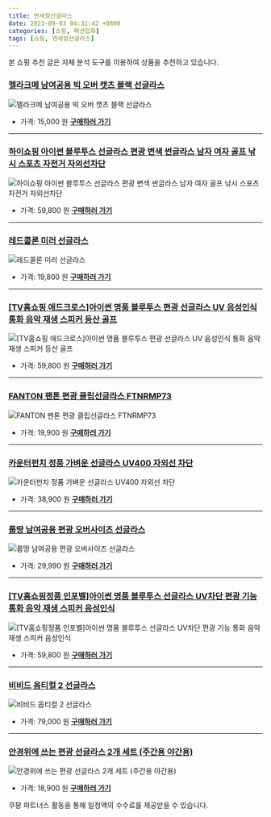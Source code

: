 ```yaml
---
title: 면세점선글라스
date: 2023-09-03 04:31:42 +0800
categories: [쇼핑, 패션잡화]
tags: [쇼핑, 면세점선글라스]
---
```

본 쇼핑 추천 글은 자체 분석 도구를 이용하여 상품을 추천하고 있습니다.
### [멜라크메 남여공용 빅 오버 캣츠 블랙 선글라스](https://link.coupang.com/re/AFFSDP?lptag=AF1030537&pageKey=2082223437&itemId=3537088872&vendorItemId=86213775191&traceid=V0-153-c8e87f3b8a9839ee&requestid=20230907043142802150881984&token=31850C%7CMIXED)
![멜라크메 남여공용 빅 오버 캣츠 블랙 선글라스](https://ads-partners.coupang.com/image1/s67CbgmQ63bNZwbts1avVHeOhdh3JAiLVt41kDZzKxofDW45fYxB4fmc3CQZMKUSmyGM_WrfV2wqhq0V0PgiQsTbVU6GTsRBIt3UMGoVw499glnb9cIzzcIoHK2ecKwO1Z6_grHTgZc75bVS_EUCUdpxjiVXPsDXwe1rRUAgKcuPSAJHwdzX0SxZkb3alJc9zNGYs1J4cI4VhSFxgVIXXT14Xg5ZJgjlX37AoFBEQwmchJuL7Uf_w1niRd-b6901x30iVwWSnw==)
- 가격: 15,000 원
[**구매하러 가기**](https://link.coupang.com/re/AFFSDP?lptag=AF1030537&pageKey=2082223437&itemId=3537088872&vendorItemId=86213775191&traceid=V0-153-c8e87f3b8a9839ee&requestid=20230907043142802150881984&token=31850C%7CMIXED)
---
### [하이쇼핑 아이썬 블루투스 선글라스 편광 변색 썬글라스 남자 여자 골프 낚시 스포츠 자전거 자외선차단](https://link.coupang.com/re/AFFSDP?lptag=AF1030537&pageKey=7525734600&itemId=19747975915&vendorItemId=86851533368&traceid=V0-153-9cba333ff897d16d&clickBeacon=Ca%2Fplz9hAgMMtpKIkpW9hnR140SYpDS9R691uejj5x3w30k%2BGkGPiqM9awzWJqxYj9wVwE57Lo2ziRByXhW41Sy4mT1lfzHKpBY4HKeCL4WBxHLQPYa8%2FdyWYFxYUjOoRGTBFczblKcsnA0fL0yBTTqbrM4gbmzJVGiSH562wo%2FTFdXDMLUTilXEUtHyR3Jc7B1Eds%2BtV8oQPcAlOz9gWa09KjMtKkigq1Bulvt5dtrIBlD6Rp6qZ8FcZo3voTCjIt%2BYlG5pqPYGl%2Bdqo0XIXnRkSwziuEqvxjR4VoPhZsDFKmq358xALsWUjCXyv%2FKcGX%2Bij4va235V4S9TXkiUfACJc5asxNzSR5EJ7zXzMkkHkx03%2BKqpG6NKCAQtUBwSb84cD%2FsVhGicCucpKd91h%2BD1udgxOEEmAo1p4OtTRLFdunaL8Qgk5uOLXxmdD1nDUA%2F%2BLCHPhWmKsMth8ChAJn8wliAUu8b5BjZMkj1MzUd%2BNmlYT3TbDvO1Z%2FYjX2S%2Fi4Cwdr5WxvG7preeKChJ1Wm%2F5Iv%2FAkjJVbzMFYKNAJn8zM4tMexYb2oJE7eVCxaTEKGhZlzfiZrvhAIrU4FDMR%2BO%2FTzdacuxCgBM5cXZJjIxSYcHT8ygk8os%2B4vM6kgMDfOg2GMctI8xaI8LsQou5Zf76YTQKiJbUxcAjlIy0ruhgaHG5HyvoF6245BJ%2BHOyiTPKSha%2B2BM9RmYnd6Wsij0UL1M8DgnCPCN%2B9wG87pfKflhmspLULli2%2B%2FjHkc6MuxCq0MoPSla6bkBp9xCTaSzfBfy2Urh4jTDg0On5%2BBD5b8TC7QVI%2B3rz9ktDpzUBW2sxMF5VFiwRB%2B1FlqrK4YCZ7B9tiI1%2Bni3UDM98fmd9LztOzHT%2FCFkS0OS%2F2%2B%2F4&requestid=20230907043142802150881984&token=31850C%7CMIXED)
![하이쇼핑 아이썬 블루투스 선글라스 편광 변색 썬글라스 남자 여자 골프 낚시 스포츠 자전거 자외선차단](https://ads-partners.coupang.com/image1/ICNB1-5WxE4sp1c7II6cSaB5K2_-w8bnASnhA8jiyAoW5bDJeSqSbSSvd5pHObAb2h56koyyEXYyhrTU023lg9XVv5VzBrQICWILjZ2uqmfWdPsY4KrmLRrkXZstGDOysda83iv2t8JWbIc9W6MHK7VAgnmiULhfUpEcNqQm53C_KnKGonvUIP_gWY0uOF9bNLiQHCA_vPN2GM3nQFSFt8eboH_dtDmGbLGajvPXh8B99DksldsM0zo8H24DBOYBZiBW0_jT8HrWwydP0Y-5e1fmkNZp14ZExFqT5Gyf_5SxNP5uag==)
- 가격: 59,800 원
[**구매하러 가기**](https://link.coupang.com/re/AFFSDP?lptag=AF1030537&pageKey=7525734600&itemId=19747975915&vendorItemId=86851533368&traceid=V0-153-9cba333ff897d16d&clickBeacon=Ca%2Fplz9hAgMMtpKIkpW9hnR140SYpDS9R691uejj5x3w30k%2BGkGPiqM9awzWJqxYj9wVwE57Lo2ziRByXhW41Sy4mT1lfzHKpBY4HKeCL4WBxHLQPYa8%2FdyWYFxYUjOoRGTBFczblKcsnA0fL0yBTTqbrM4gbmzJVGiSH562wo%2FTFdXDMLUTilXEUtHyR3Jc7B1Eds%2BtV8oQPcAlOz9gWa09KjMtKkigq1Bulvt5dtrIBlD6Rp6qZ8FcZo3voTCjIt%2BYlG5pqPYGl%2Bdqo0XIXnRkSwziuEqvxjR4VoPhZsDFKmq358xALsWUjCXyv%2FKcGX%2Bij4va235V4S9TXkiUfACJc5asxNzSR5EJ7zXzMkkHkx03%2BKqpG6NKCAQtUBwSb84cD%2FsVhGicCucpKd91h%2BD1udgxOEEmAo1p4OtTRLFdunaL8Qgk5uOLXxmdD1nDUA%2F%2BLCHPhWmKsMth8ChAJn8wliAUu8b5BjZMkj1MzUd%2BNmlYT3TbDvO1Z%2FYjX2S%2Fi4Cwdr5WxvG7preeKChJ1Wm%2F5Iv%2FAkjJVbzMFYKNAJn8zM4tMexYb2oJE7eVCxaTEKGhZlzfiZrvhAIrU4FDMR%2BO%2FTzdacuxCgBM5cXZJjIxSYcHT8ygk8os%2B4vM6kgMDfOg2GMctI8xaI8LsQou5Zf76YTQKiJbUxcAjlIy0ruhgaHG5HyvoF6245BJ%2BHOyiTPKSha%2B2BM9RmYnd6Wsij0UL1M8DgnCPCN%2B9wG87pfKflhmspLULli2%2B%2FjHkc6MuxCq0MoPSla6bkBp9xCTaSzfBfy2Urh4jTDg0On5%2BBD5b8TC7QVI%2B3rz9ktDpzUBW2sxMF5VFiwRB%2B1FlqrK4YCZ7B9tiI1%2Bni3UDM98fmd9LztOzHT%2FCFkS0OS%2F2%2B%2F4&requestid=20230907043142802150881984&token=31850C%7CMIXED)
---
### [레드콜론 미러 선글라스](https://link.coupang.com/re/AFFSDP?lptag=AF1030537&pageKey=6349448291&itemId=13354352986&vendorItemId=80622531325&traceid=V0-153-5588121a165680a0&requestid=20230907043142802150881984&token=31850C%7CMIXED)
![레드콜론 미러 선글라스](https://ads-partners.coupang.com/image1/pFgXiWNYPocQNaIdpL_ZbfeGyuTV_1A9yQSLtJqqwAU5rUCm4Cw8Sc9bzfa50ZonaCSHKx7XfQmbibfe_T9XK4RN2zHNiNnOupe095z8EiwgMys97slOAVZ2ic43tLG3JA3NHw_w3fULftoz57ii9goRGd0htWqbI6IhGjyDpafjg0otvDj9oEz-IEGzP6RvSrCqAnnglwclK5Rvn2jiFRRQtNPFEX6d1CNa77CSqSnXeZ67zphKxVWelQipOSh6FCjv5wEI79gxP2VKqNHvL7_Xm1xxgeDI9-rMbL7mK9g=)
- 가격: 19,800 원
[**구매하러 가기**](https://link.coupang.com/re/AFFSDP?lptag=AF1030537&pageKey=6349448291&itemId=13354352986&vendorItemId=80622531325&traceid=V0-153-5588121a165680a0&requestid=20230907043142802150881984&token=31850C%7CMIXED)
---
### [[TV홈쇼핑 애드크로스]아이썬 명품 블루투스 편광 선글라스 UV 음성인식 통화 음악 재생 스피커 등산 골프](https://link.coupang.com/re/AFFSDP?lptag=AF1030537&pageKey=7507957247&itemId=19666756022&vendorItemId=87074112156&traceid=V0-153-4fa50293e2ff8acb&clickBeacon=Ca%2Fplz9hAgMMtpKIkpW9hnR140SYpDS9R691uejj5x3w30k%2BGkGPiqM9awzWJqxYj9wVwE57Lo2ziRByXhW41Sy4mT1lfzHKpBY4HKeCL4XU%2BevL7s0W3uWk8VULoRtmRGTBFczblKcsnA0fL0yBTfdN9wk9t0mQS57RNc7aU1qS7m89hQQrHkHuhBPkhyrl7B1Eds%2BtV8oQPcAlOz9gWa09KjMtKkigq1Bulvt5dtrIBlD6Rp6qZ8FcZo3voTCj1y5Bx6Tqm39vdLt%2FItbqAPRqevVRgLy70GnSvB2SeHkuHWevNpBF7QYOOnVu%2Fi%2FKwkOvf0GCYizlWJxDmI0OgvB3kdbyUiqqaLqHO9AY5cO8HtCI0TQkYOI6tywz8Us%2FjoGNnGy3WzozFUY1HX9PQ5%2FtFJr39kH%2FVTE3fL8ayFuo5bOJcTyxHlquD9ToBi%2FP87hjiCywOow0WeXITcQmgJQepr2N25dq5PD7%2F3PhSZH8zM4tMexYb2oJE7eVCxaTEKGhZlzfiZrvhAIrU4FDMUVYGZ6FJ%2FssR%2F%2FrcrAvxuC%2F1O2C88A9c7zKYnazJ2bVL%2B7w3cDYt3KRn8czKm9delR7xEU0lq1O1v673EJb79%2BPRv1fnMjCH%2B0CoONJdvkwaWYypoZkd7V0%2FjsUWGxObf%2BoAtbiDXtPh39QvIT7cRI83fgWhSPRUmA7NOIUhXivc0QQdj2iESIgi7j3q50qdzIWvsNAisrGhAcNhQn2xV0JO7cdcV7c7JxVlFCn97b0IkWOT0jlb%2FpaN%2Bt3k08%2Fs1MPWsaVzTjiS%2FGfZofBnCLoaKXwDOWnfzXJK7Zw0LUcogydlKx2cxqDE4uIBVCidDS9mWKErl%2FIPlG6kZC5OVO0rJz9ku1u2Gckitf96LRY&requestid=20230907043142802150881984&token=31850C%7CMIXED)
![[TV홈쇼핑 애드크로스]아이썬 명품 블루투스 편광 선글라스 UV 음성인식 통화 음악 재생 스피커 등산 골프](https://ads-partners.coupang.com/image1/D-U_JX3Yzmtd4ZjyD98SRJ2imeQ4QBwr2wej3CuuUVcnEHoWRjH0byLJWZ4rsD-2tkrFa7PeZ1myU0ewIIHS3dqAnym2KpQeCOVNXIIPGwHqSVhxDpBiLpYtl4_2I40ZaK46ToFXrfaHK0-61eMx6xvcQ8_Phweq6kFP3UGw49Y_rL0rjX_ZvuMfZsR_v7VscU0O3Q9EfvUBEJQXccsFnne3jAD2lxaULhnZjUdL3dDl2nJ9_-QiBasTnkuMhO52BokZuYmsko3PHyo9rYEK0PQAIIlWUDFKDCICWk9NMDhZvs6d)
- 가격: 59,800 원
[**구매하러 가기**](https://link.coupang.com/re/AFFSDP?lptag=AF1030537&pageKey=7507957247&itemId=19666756022&vendorItemId=87074112156&traceid=V0-153-4fa50293e2ff8acb&clickBeacon=Ca%2Fplz9hAgMMtpKIkpW9hnR140SYpDS9R691uejj5x3w30k%2BGkGPiqM9awzWJqxYj9wVwE57Lo2ziRByXhW41Sy4mT1lfzHKpBY4HKeCL4XU%2BevL7s0W3uWk8VULoRtmRGTBFczblKcsnA0fL0yBTfdN9wk9t0mQS57RNc7aU1qS7m89hQQrHkHuhBPkhyrl7B1Eds%2BtV8oQPcAlOz9gWa09KjMtKkigq1Bulvt5dtrIBlD6Rp6qZ8FcZo3voTCj1y5Bx6Tqm39vdLt%2FItbqAPRqevVRgLy70GnSvB2SeHkuHWevNpBF7QYOOnVu%2Fi%2FKwkOvf0GCYizlWJxDmI0OgvB3kdbyUiqqaLqHO9AY5cO8HtCI0TQkYOI6tywz8Us%2FjoGNnGy3WzozFUY1HX9PQ5%2FtFJr39kH%2FVTE3fL8ayFuo5bOJcTyxHlquD9ToBi%2FP87hjiCywOow0WeXITcQmgJQepr2N25dq5PD7%2F3PhSZH8zM4tMexYb2oJE7eVCxaTEKGhZlzfiZrvhAIrU4FDMUVYGZ6FJ%2FssR%2F%2FrcrAvxuC%2F1O2C88A9c7zKYnazJ2bVL%2B7w3cDYt3KRn8czKm9delR7xEU0lq1O1v673EJb79%2BPRv1fnMjCH%2B0CoONJdvkwaWYypoZkd7V0%2FjsUWGxObf%2BoAtbiDXtPh39QvIT7cRI83fgWhSPRUmA7NOIUhXivc0QQdj2iESIgi7j3q50qdzIWvsNAisrGhAcNhQn2xV0JO7cdcV7c7JxVlFCn97b0IkWOT0jlb%2FpaN%2Bt3k08%2Fs1MPWsaVzTjiS%2FGfZofBnCLoaKXwDOWnfzXJK7Zw0LUcogydlKx2cxqDE4uIBVCidDS9mWKErl%2FIPlG6kZC5OVO0rJz9ku1u2Gckitf96LRY&requestid=20230907043142802150881984&token=31850C%7CMIXED)
---
### [FANTON 팬톤 편광 클립선글라스 FTNRMP73](https://link.coupang.com/re/AFFSDP?lptag=AF1030537&pageKey=6842977909&itemId=16277501659&vendorItemId=85587191386&traceid=V0-153-7e514ae0d79084bf&requestid=20230907043142802150881984&token=31850C%7CMIXED)
![FANTON 팬톤 편광 클립선글라스 FTNRMP73](https://ads-partners.coupang.com/image1/ljOlzt-_1G5wyUaMlhh2ge4tmP0OWOdPJoOB-SGePx5X6naWoMX2oWFt_-rHm0FPJ7ju2c4qbLM3fBiz41hXIGnxNj5G7ISKz34HtKcidh8xZEcWmmRk7xT-5rIv63uPJ30nFKW06MGB6pGuJDNx6HsgEDNU7rbc2JmijpVOUiwg0ikPEt46oLxUJky_PQWKS4YNBSWkp3mauCoEqjIR5mtbdFlHReCb8Dr_dwX2OHZF0u8ILsGqpcEltOA20AshbgbkD7w2HdrlrEperoFW0auNKefx_6XSHCXFsNoggg==)
- 가격: 19,900 원
[**구매하러 가기**](https://link.coupang.com/re/AFFSDP?lptag=AF1030537&pageKey=6842977909&itemId=16277501659&vendorItemId=85587191386&traceid=V0-153-7e514ae0d79084bf&requestid=20230907043142802150881984&token=31850C%7CMIXED)
---
### [카운터펀치 정품 가벼운 선글라스 UV400 자외선 차단](https://link.coupang.com/re/AFFSDP?lptag=AF1030537&pageKey=7399510395&itemId=19149089451&vendorItemId=86268153913&traceid=V0-153-ab32fbac472fe543&clickBeacon=Ca%2Fplz9hAgMMtpKIkpW9hnR140SYpDS9R691uejj5x3w30k%2BGkGPiqM9awzWJqxYj9wVwE57Lo2ziRByXhW41Sy4mT1lfzHKpBY4HKeCL4X6NIxQKXfDjiWfHVUxeQwtRGTBFczblKcsnA0fL0yBTa2cXPWF4hjjO3GXC%2BT97I%2BQ4Azzt915kN4KDc96BYH57B1Eds%2BtV8oQPcAlOz9gWa09KjMtKkigq1Bulvt5dtrIBlD6Rp6qZ8FcZo3voTCjhpryY2gLStEt4wwWwZyXsA1s3qUwQ0tP43xvE9GmxU4sr2CvOGHAUJ3hNRp6HUkjcSKgQP%2FRGI4vRvsWUNMGEZPjB1wYt01w5NkjkgWXi0dbCaY6Bhu%2F6jXRg20SAUghgmUePaFEhypgPd17qYT8yFLIVHfbP2AcSrdDdLL7wGfxRmkI%2B4ah0FOROb7p%2BmyFN73u4%2FPrNI2ZdYK1hx7vKy%2B7IM0e%2BeL8DDE994C0Pf4M%2F4Ivc0PQZU74OayBquRaVwaedDnDmFT0DS1cxP6UqN9AsGs2OwVKcHEUZltR2g4jhN8MmZadXGkBeeramTGlsH3D2go8RT0EexhLaVXY2ZR6h88LoBXjM%2FCNiu%2FfLfzLJTfO95QjOibMGNGubYorrNg2lTsgMsoqiIHDYA%2Flrsf194hJ9Y7sOXpCe33eZGjVXpHXFsEcry5xdcvOXlvVvYa6ygj0Scy1iZyhUHNKhQw%2FHuEWlkgkMrzf4kmCuLfa%2FXOJOmpRw80oGeU52XRngjBhOy4yQeAiEdOfoREN0Kpia1vE3u%2BNwOlL6gFfYoyPPcwq2ZJfXo0pEa0BAyNLUuiVo%2BpnyW1f2EET6zOFRa3NuKEyaCRPwX6ezBnUwFdAc5J0KwE962F9T8VBj7M6&requestid=20230907043142802150881984&token=31850C%7CMIXED)
![카운터펀치 정품 가벼운 선글라스 UV400 자외선 차단](https://ads-partners.coupang.com/image1/ak4ZZDef4cnCt1MsahM0VAmAsKOM8OL_MzhSA-hQITmoH5pAjwC3HBU1O6Tq4PvWx7a8NG-XftrULw8fhRA5FbCuApDDiZBiRn5fet7fg_cgf6Q8IdlqSmSKulIZSChMmwYrNrvo6XoSuzdEu2cbCfHVmjB8CQcOG5nzKAi_A92VW2nHoxwnttz4sDe6mQTBagKAr6TDMmBKCDURa0hYvtp_VewJw0_aJSu-WA6IbPiUIC-FgaXZ--uqQdwJLMGe_FH2vrwqkgOr0dGUlSCaB_DcNxk7VuccnmTBPfjFLLhV5s0W)
- 가격: 38,900 원
[**구매하러 가기**](https://link.coupang.com/re/AFFSDP?lptag=AF1030537&pageKey=7399510395&itemId=19149089451&vendorItemId=86268153913&traceid=V0-153-ab32fbac472fe543&clickBeacon=Ca%2Fplz9hAgMMtpKIkpW9hnR140SYpDS9R691uejj5x3w30k%2BGkGPiqM9awzWJqxYj9wVwE57Lo2ziRByXhW41Sy4mT1lfzHKpBY4HKeCL4X6NIxQKXfDjiWfHVUxeQwtRGTBFczblKcsnA0fL0yBTa2cXPWF4hjjO3GXC%2BT97I%2BQ4Azzt915kN4KDc96BYH57B1Eds%2BtV8oQPcAlOz9gWa09KjMtKkigq1Bulvt5dtrIBlD6Rp6qZ8FcZo3voTCjhpryY2gLStEt4wwWwZyXsA1s3qUwQ0tP43xvE9GmxU4sr2CvOGHAUJ3hNRp6HUkjcSKgQP%2FRGI4vRvsWUNMGEZPjB1wYt01w5NkjkgWXi0dbCaY6Bhu%2F6jXRg20SAUghgmUePaFEhypgPd17qYT8yFLIVHfbP2AcSrdDdLL7wGfxRmkI%2B4ah0FOROb7p%2BmyFN73u4%2FPrNI2ZdYK1hx7vKy%2B7IM0e%2BeL8DDE994C0Pf4M%2F4Ivc0PQZU74OayBquRaVwaedDnDmFT0DS1cxP6UqN9AsGs2OwVKcHEUZltR2g4jhN8MmZadXGkBeeramTGlsH3D2go8RT0EexhLaVXY2ZR6h88LoBXjM%2FCNiu%2FfLfzLJTfO95QjOibMGNGubYorrNg2lTsgMsoqiIHDYA%2Flrsf194hJ9Y7sOXpCe33eZGjVXpHXFsEcry5xdcvOXlvVvYa6ygj0Scy1iZyhUHNKhQw%2FHuEWlkgkMrzf4kmCuLfa%2FXOJOmpRw80oGeU52XRngjBhOy4yQeAiEdOfoREN0Kpia1vE3u%2BNwOlL6gFfYoyPPcwq2ZJfXo0pEa0BAyNLUuiVo%2BpnyW1f2EET6zOFRa3NuKEyaCRPwX6ezBnUwFdAc5J0KwE962F9T8VBj7M6&requestid=20230907043142802150881984&token=31850C%7CMIXED)
---
### [룹땅 남여공용 편광 오버사이즈 선글라스](https://link.coupang.com/re/AFFSDP?lptag=AF1030537&pageKey=6994399590&itemId=17129068374&vendorItemId=84633248703&traceid=V0-153-df7fe3961d40b5bd&requestid=20230907043142802150881984&token=31850C%7CMIXED)
![룹땅 남여공용 편광 오버사이즈 선글라스](https://ads-partners.coupang.com/image1/4LOgSi01nmLfev-h4GZjZkx_KZQtZcu83ExX7wq99lQkXy24ApQTYquXSMuKg-gXDWHTjJcsoGBJfC8VoqghJIgrLhRkB-mcAFf5uR-fVgclAQiSEBxdoU0dqVW056EXVKLP-zOx9tp0Ml12N9MFK9lSUaC1dpcSKHTUQ5pd2ca9IepNFdETIGqj_M4DuYAfMWrChpj09MtzzDKXhpx4-1UDyaZ2tXsX0hUfn7QfbaPv6p5enSmv7dm9QTYKjeEukbG31EkvwLGqQbImCx98qJfFWgDlsocF-RiSQsLK7g==)
- 가격: 29,990 원
[**구매하러 가기**](https://link.coupang.com/re/AFFSDP?lptag=AF1030537&pageKey=6994399590&itemId=17129068374&vendorItemId=84633248703&traceid=V0-153-df7fe3961d40b5bd&requestid=20230907043142802150881984&token=31850C%7CMIXED)
---
### [[TV홈쇼핑정품 인포벨]아이썬 명품 블루투스 선글라스 UV차단 편광 기능 통화 음악 재생 스피커 음성인식](https://link.coupang.com/re/AFFSDP?lptag=AF1030537&pageKey=7507957341&itemId=19666756558&vendorItemId=86772408669&traceid=V0-153-6275b13ae5c89729&clickBeacon=Ca%2Fplz9hAgMMtpKIkpW9hnR140SYpDS9R691uejj5x3w30k%2BGkGPiqM9awzWJqxYj9wVwE57Lo2ziRByXhW41Sy4mT1lfzHKpBY4HKeCL4WaJbqpokMAh6Sj%2BT3I5FKlRGTBFczblKcsnA0fL0yBTWw%2FwPrnTfyhwk1hNWmngvU7cBhhJtRZifk9B%2Bc1osra7B1Eds%2BtV8oQPcAlOz9gWa09KjMtKkigq1Bulvt5dtrIBlD6Rp6qZ8FcZo3voTCj57FXgzGmYmFAG9HNKhCAh8D22GnhCfrbzaLTFTs8kgVU2zdtbOHhau02uAJRLEW%2FWx5VLID5l3df6rvuwKCiKyd4b5QJXhDem6r1Wa%2F9KKl2jmBaZk2PaBXnjneZwQ97gFJGKpKGjzNBzK6OmsSeJFLIVHfbP2AcSrdDdLL7wGfBHVH%2BQ9fqlBh8hqCv2Sc6N73u4%2FPrNI2ZdYK1hx7vK8t%2F46bIiHFoRGXON%2B2jqo0M%2F4Ivc0PQZU74OayBquRaVwaedDnDmFT0DS1cxP6UqN9AsGs2OwVKcHEUZltR2g4jhN8MmZadXGkBeeramTGlsH3D2go8RT0EexhLaVXY2ZR6h88LoBXjM%2FCNiu%2FfLfzLJTfO95QjOibMGNGubYorrNg2lTsgMsoqiIHDYA%2Flrsf194hJ9Y7sOXpCe33eZGjVXpHXFsEcry5xdcvOXlvVvYa6ygj0Scy1iZyhUHNKhQw%2FHuEWlkgkMrzf4kmCuLfa%2FXOJOmpRw80oGeU52XRngjBhOy4yQeAiEdOfoREN0Kpia1vE3u%2BNwOlL6gFfYoyPPcwq2ZJfXo0pEa0BAyNLUuiVo%2BpnyW1f2EET6zOFRa3NuKEyaCRPwX6ezBnUwFdAc5J0KwE962F9T8VBj7M6&requestid=20230907043142802150881984&token=31850C%7CMIXED)
![[TV홈쇼핑정품 인포벨]아이썬 명품 블루투스 선글라스 UV차단 편광 기능 통화 음악 재생 스피커 음성인식](https://ads-partners.coupang.com/image1/5SGe-wF52mOsETiR5Xr1ix5_IkrYMpFnx6zNpfhQLFVvrkjfrYeBMmYjUeK6Pl4R8fkCwPX2I-l2GHJ6MLzi0R6kScDxrHqdxekrSrt61tx9EN1zoGwYafgz2oE7jssVFL21PWW72C7V-Ohud9IRmrYT2CMD3ZIwv82gtoiYTFZIWcyxxfx1E9j4LZ8G49EkeALhXGx3yaXW4aoAlA8kGoisu-ruI1Nt6yyb8xoIcVM7j1UhyLmOC8HIZWST5VMBp_xHuRDyliIszsYntQzVIyOC3XhOrEDFSPijAqwd-hGDndEdBQ==)
- 가격: 59,800 원
[**구매하러 가기**](https://link.coupang.com/re/AFFSDP?lptag=AF1030537&pageKey=7507957341&itemId=19666756558&vendorItemId=86772408669&traceid=V0-153-6275b13ae5c89729&clickBeacon=Ca%2Fplz9hAgMMtpKIkpW9hnR140SYpDS9R691uejj5x3w30k%2BGkGPiqM9awzWJqxYj9wVwE57Lo2ziRByXhW41Sy4mT1lfzHKpBY4HKeCL4WaJbqpokMAh6Sj%2BT3I5FKlRGTBFczblKcsnA0fL0yBTWw%2FwPrnTfyhwk1hNWmngvU7cBhhJtRZifk9B%2Bc1osra7B1Eds%2BtV8oQPcAlOz9gWa09KjMtKkigq1Bulvt5dtrIBlD6Rp6qZ8FcZo3voTCj57FXgzGmYmFAG9HNKhCAh8D22GnhCfrbzaLTFTs8kgVU2zdtbOHhau02uAJRLEW%2FWx5VLID5l3df6rvuwKCiKyd4b5QJXhDem6r1Wa%2F9KKl2jmBaZk2PaBXnjneZwQ97gFJGKpKGjzNBzK6OmsSeJFLIVHfbP2AcSrdDdLL7wGfBHVH%2BQ9fqlBh8hqCv2Sc6N73u4%2FPrNI2ZdYK1hx7vK8t%2F46bIiHFoRGXON%2B2jqo0M%2F4Ivc0PQZU74OayBquRaVwaedDnDmFT0DS1cxP6UqN9AsGs2OwVKcHEUZltR2g4jhN8MmZadXGkBeeramTGlsH3D2go8RT0EexhLaVXY2ZR6h88LoBXjM%2FCNiu%2FfLfzLJTfO95QjOibMGNGubYorrNg2lTsgMsoqiIHDYA%2Flrsf194hJ9Y7sOXpCe33eZGjVXpHXFsEcry5xdcvOXlvVvYa6ygj0Scy1iZyhUHNKhQw%2FHuEWlkgkMrzf4kmCuLfa%2FXOJOmpRw80oGeU52XRngjBhOy4yQeAiEdOfoREN0Kpia1vE3u%2BNwOlL6gFfYoyPPcwq2ZJfXo0pEa0BAyNLUuiVo%2BpnyW1f2EET6zOFRa3NuKEyaCRPwX6ezBnUwFdAc5J0KwE962F9T8VBj7M6&requestid=20230907043142802150881984&token=31850C%7CMIXED)
---
### [비비드 옵티컬 2 선글라스](https://link.coupang.com/re/AFFSDP?lptag=AF1030537&pageKey=6685476318&itemId=15431593133&vendorItemId=82651268789&traceid=V0-153-175f46bf1888c0b2&requestid=20230907043142802150881984&token=31850C%7CMIXED)
![비비드 옵티컬 2 선글라스](https://ads-partners.coupang.com/image1/EKsgNltDAggaB5UmEKSFlgF-DJltCQIqvsfzXFEBU-NqhS3dVhIKQu4VmfzyXodkIldXdYaiCVWEMCpAFH4yEoSEZCpDrRfjO2iwDd-d-OaXJZnQual39mS37TJF1lcLgsnJOcA_1DXOTCEOk2twVHb6FE7Ah5ZP2LyLZ_Dbda-OxClcKEvUyrYL14MKdk7ugz2VbOadwOrOxpUySiVE4GfB3lBAdu7Wa06dt4WaZ7xpkwCwSH4KFT7mvQzm0WRJCHrecZZY3L4=)
- 가격: 79,000 원
[**구매하러 가기**](https://link.coupang.com/re/AFFSDP?lptag=AF1030537&pageKey=6685476318&itemId=15431593133&vendorItemId=82651268789&traceid=V0-153-175f46bf1888c0b2&requestid=20230907043142802150881984&token=31850C%7CMIXED)
---
### [안경위에 쓰는 편광 선글라스 2개 세트 (주간용 야간용)](https://link.coupang.com/re/AFFSDP?lptag=AF1030537&pageKey=5797702731&itemId=16527706091&vendorItemId=83714649661&traceid=V0-153-491454897c2351da&clickBeacon=Ca%2Fplz9hAgMMtpKIkpW9hnR140SYpDS9R691uejj5x3w30k%2BGkGPiqM9awzWJqxYj9wVwE57Lo2ziRByXhW41Sy4mT1lfzHKpBY4HKeCL4UNrBNxZ85pNqFbg10qlpYHRGTBFczblKcsnA0fL0yBTU1gr97M0oI%2BcfWlePJD6rg3ZMaTFBHV%2B0gM7eIS22Mr7B1Eds%2BtV8oQPcAlOz9gWa09KjMtKkigq1Bulvt5dtrIBlD6Rp6qZ8FcZo3voTCjXMhfnQhgnuQ09SiPZ%2FwuStUggtXMbRz9aN5eDMDpjKuTrMKnfQS6hsp%2Fq3kJx4MI0xKaXDICznxgVEYLRfYy%2Fo494nQ3od8XSZ%2BeYaQlXuxnCbKQqPC16qPR7SFLUAnggjo%2F3PThlT%2B%2Fv%2BlsnsQ03VLIVHfbP2AcSrdDdLL7wGdyRYG6mQXkfjkMgc3UqPTjWvqbdEr4jOQa1mcg47G0lKxt69fuNgfZBJZhpsRtIDK%2F1O2C88A9c7zKYnazJ2bVL%2B7w3cDYt3KRn8czKm9dekExvHUs25qXpCHmN59vDtgLcQ9fA8iDrlf1snRHs7zlakQW5GZRDn%2F4PRgvokCQF%2FIeY2ZeIGVYKUMY%2FodCiJPmeOKYzTGhLjaMiraWHvgUlunBAcj54vThWA3jP%2BtbThE0udvRdEkljMsYOqhagQYN%2FDgPXvfGt91fHoo%2FiLhLW3%2BtIaByc64iap%2FAX05hgZDGDcrh22hFmM4dLoJug5IitZKsgPkmuXQlPsHH0rOlJzTUXUvmu1%2Fu6RTimfVU6lwrXDG%2Fg0OAK%2Fyfv1tk3%2FCbsOaDQ25Iv3UfpbCwZn%2BnIFSSxJc18w131d0y2osIiAJWPWhiG29ku9aURHSF9W4Q5TLjPQakngng4ROfyDYs&requestid=20230907043142802150881984&token=31850C%7CMIXED)
![안경위에 쓰는 편광 선글라스 2개 세트 (주간용 야간용)](https://ads-partners.coupang.com/image1/6naV-bp-dVzKkwqD6vQQnaO8ZzQ1WiUZ6cG7s8YLHf8nBSK6k0nh_qzvhut72Yj30wnacK0tTb5hQDHxGusQZWZBe1qlx4q_KjMKzFzM4wf-ELqFeKZR2V5TokRCXQYYi4DGMh-umS0d7PIpyhEKs2HYZdKtPJ5EwUCxfpjZVWfMW40LKf1DYf0oRw05ZhwtruvoGkieLxAhHAbeCsKkvWxp64Pe-_5l2XqxQwLvvUpTLnSjwvV6FrSUis9F_ZxIKe5w3Zlgj9ZptKhmMQdTxToIhiFDh2ZpTn3gytj8yFnrW4ap)
- 가격: 18,900 원
[**구매하러 가기**](https://link.coupang.com/re/AFFSDP?lptag=AF1030537&pageKey=5797702731&itemId=16527706091&vendorItemId=83714649661&traceid=V0-153-491454897c2351da&clickBeacon=Ca%2Fplz9hAgMMtpKIkpW9hnR140SYpDS9R691uejj5x3w30k%2BGkGPiqM9awzWJqxYj9wVwE57Lo2ziRByXhW41Sy4mT1lfzHKpBY4HKeCL4UNrBNxZ85pNqFbg10qlpYHRGTBFczblKcsnA0fL0yBTU1gr97M0oI%2BcfWlePJD6rg3ZMaTFBHV%2B0gM7eIS22Mr7B1Eds%2BtV8oQPcAlOz9gWa09KjMtKkigq1Bulvt5dtrIBlD6Rp6qZ8FcZo3voTCjXMhfnQhgnuQ09SiPZ%2FwuStUggtXMbRz9aN5eDMDpjKuTrMKnfQS6hsp%2Fq3kJx4MI0xKaXDICznxgVEYLRfYy%2Fo494nQ3od8XSZ%2BeYaQlXuxnCbKQqPC16qPR7SFLUAnggjo%2F3PThlT%2B%2Fv%2BlsnsQ03VLIVHfbP2AcSrdDdLL7wGdyRYG6mQXkfjkMgc3UqPTjWvqbdEr4jOQa1mcg47G0lKxt69fuNgfZBJZhpsRtIDK%2F1O2C88A9c7zKYnazJ2bVL%2B7w3cDYt3KRn8czKm9dekExvHUs25qXpCHmN59vDtgLcQ9fA8iDrlf1snRHs7zlakQW5GZRDn%2F4PRgvokCQF%2FIeY2ZeIGVYKUMY%2FodCiJPmeOKYzTGhLjaMiraWHvgUlunBAcj54vThWA3jP%2BtbThE0udvRdEkljMsYOqhagQYN%2FDgPXvfGt91fHoo%2FiLhLW3%2BtIaByc64iap%2FAX05hgZDGDcrh22hFmM4dLoJug5IitZKsgPkmuXQlPsHH0rOlJzTUXUvmu1%2Fu6RTimfVU6lwrXDG%2Fg0OAK%2Fyfv1tk3%2FCbsOaDQ25Iv3UfpbCwZn%2BnIFSSxJc18w131d0y2osIiAJWPWhiG29ku9aURHSF9W4Q5TLjPQakngng4ROfyDYs&requestid=20230907043142802150881984&token=31850C%7CMIXED)


쿠팡 파트너스 활동을 통해 일정액의 수수료를 제공받을 수 있습니다.
